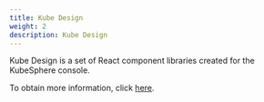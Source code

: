 ```yaml
---
title: Kube Design
weight: 2
description: Kube Design
---
```


Kube Design is a set of React component libraries created for the KubeSphere console.

To obtain more information, click [here](https://design.kubesphere.io/).
